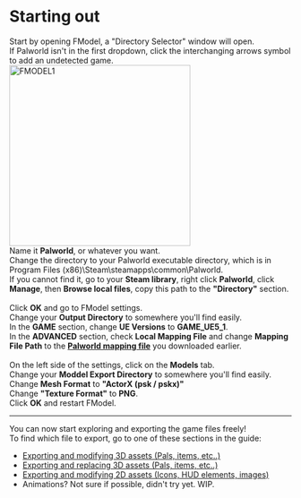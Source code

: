 # Starting out
Start by opening FModel, a "Directory Selector" window will open.\
If Palworld isn't in the first dropdown, click the interchanging arrows symbol to add an undetected game.
<img width="323" alt="FMODEL1" src="https://github.com/KURAMAAA0/PalModding/assets/58988462/5bced3f7-22dd-4ae7-b67c-854199bec4ed">\
Name it **Palworld**, or whatever you want.\
Change the directory to your Palworld executable directory, which is in Program Files (x86)\Steam\steamapps\common\Palworld.\
If you cannot find it, go to your **Steam library**, right click **Palworld**, click **Manage**, then **Browse local files**, copy this path to the **"Directory"** section.\
\
Click **OK** and go to FModel settings.\
Change your **Output Directory** to somewhere you'll find easily.\
In the **GAME** section, change **UE Versions** to **GAME_UE5_1**.\
In the **ADVANCED** section, check **Local Mapping File** and change **Mapping File Path** to the **[Palworld mapping file](https://github.com/KURAMAAA0/PalModding/raw/main/Assset%20Swap%20Guide/Mappings.usmap "Palworld mapping file")** you downloaded earlier.\
\
On the left side of the settings, click on the **Models** tab.\
Change your **Moddel Export Directory** to somewhere you'll find easily.\
Change **Mesh Format** to **"ActorX (psk / pskx)"**\
Change **"Texture Format"** to **PNG**.\
Click **OK** and restart FModel.

------------


You can now start exploring and exporting the game files freely!\
To find which file to export, go to one of these sections in the guide:
- [Exporting and modifying 3D assets (Pals, items, etc..)](https://github.com/KURAMAAA0/PalModding/blob/main/Assset%20Swap%20Guide/ExportingModifying3DAssets.md "Exporting and modifying 3D assets (Pals, items, etc..)")
- [Exporting and replacing 3D assets (Pals, items, etc..)](https://github.com/KURAMAAA0/PalModding/blob/main/Assset%20Swap%20Guide/ExportingReplacing3DAssets.md)
- [Exporting and modifying 2D assets (Icons, HUD elements, images)](https://github.com/KURAMAAA0/PalModding/blob/main/Assset%20Swap%20Guide/ExportingModifying2DAssets.md)
- Animations? Not sure if possible, didn't try yet. WIP.
